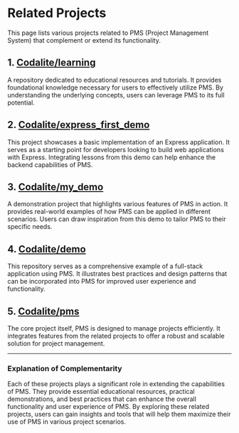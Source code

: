 # Related Projects

This page lists various projects related to PMS (Project Management System) that complement or extend its functionality.

## 1. [Codalite/learning](https://github.com/Codalite/learning)
A repository dedicated to educational resources and tutorials. It provides foundational knowledge necessary for users to effectively utilize PMS. By understanding the underlying concepts, users can leverage PMS to its full potential.

## 2. [Codalite/express_first_demo](https://github.com/Codalite/express_first_demo)
This project showcases a basic implementation of an Express application. It serves as a starting point for developers looking to build web applications with Express. Integrating lessons from this demo can help enhance the backend capabilities of PMS.

## 3. [Codalite/my_demo](https://github.com/Codalite/my_demo)
A demonstration project that highlights various features of PMS in action. It provides real-world examples of how PMS can be applied in different scenarios. Users can draw inspiration from this demo to tailor PMS to their specific needs.

## 4. [Codalite/demo](https://github.com/Codalite/demo)
This repository serves as a comprehensive example of a full-stack application using PMS. It illustrates best practices and design patterns that can be incorporated into PMS for improved user experience and functionality.

## 5. [Codalite/pms](https://github.com/Codalite/pms)
The core project itself, PMS is designed to manage projects efficiently. It integrates features from the related projects to offer a robust and scalable solution for project management.

---

### Explanation of Complementarity
Each of these projects plays a significant role in extending the capabilities of PMS. They provide essential educational resources, practical demonstrations, and best practices that can enhance the overall functionality and user experience of PMS. By exploring these related projects, users can gain insights and tools that will help them maximize their use of PMS in various project scenarios.
